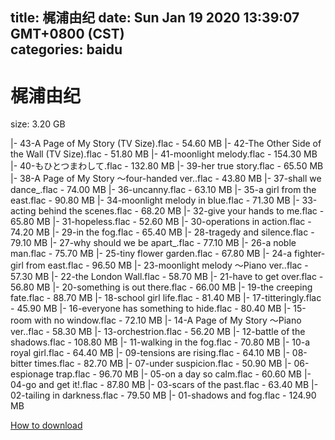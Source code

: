 
title: 梶浦由纪
date: Sun Jan 19 2020 13:39:07 GMT+0800 (CST)    
categories: baidu
---

# 梶浦由纪
size: 3.20 GB
 
 
|- 43-A Page of My Story (TV Size).flac - 54.60 MB
|- 42-The Other Side of the Wall (TV Size).flac - 51.80 MB
|- 41-moonlight melody.flac - 154.30 MB
|- 40-もひとつまわして.flac - 132.80 MB
|- 39-her true story.flac - 65.50 MB
|- 38-A Page of My Story ～four-handed ver..flac - 43.80 MB
|- 37-shall we dance_.flac - 74.00 MB
|- 36-uncanny.flac - 63.10 MB
|- 35-a girl from the east.flac - 90.80 MB
|- 34-moonlight melody in blue.flac - 71.30 MB
|- 33-acting behind the scenes.flac - 68.20 MB
|- 32-give your hands to me.flac - 65.80 MB
|- 31-hopeless.flac - 52.60 MB
|- 30-operations in action.flac - 74.20 MB
|- 29-in the fog.flac - 65.40 MB
|- 28-tragedy and silence.flac - 79.10 MB
|- 27-why should we be apart_.flac - 77.10 MB
|- 26-a noble man.flac - 75.70 MB
|- 25-tiny flower garden.flac - 67.80 MB
|- 24-a fighter-girl from east.flac - 96.50 MB
|- 23-moonlight melody ～Piano ver..flac - 57.30 MB
|- 22-the London Wall.flac - 58.70 MB
|- 21-have to get over.flac - 56.80 MB
|- 20-something is out there.flac - 66.00 MB
|- 19-the creeping fate.flac - 88.70 MB
|- 18-school girl life.flac - 81.40 MB
|- 17-titteringly.flac - 45.90 MB
|- 16-everyone has something to hide.flac - 80.40 MB
|- 15-room with no window.flac - 72.10 MB
|- 14-A Page of My Story ～Piano ver..flac - 58.30 MB
|- 13-orchestrion.flac - 56.20 MB
|- 12-battle of the shadows.flac - 108.80 MB
|- 11-walking in the fog.flac - 70.80 MB
|- 10-a royal girl.flac - 64.40 MB
|- 09-tensions are rising.flac - 64.10 MB
|- 08-bitter times.flac - 82.70 MB
|- 07-under suspicion.flac - 50.90 MB
|- 06-espionage trap.flac - 96.70 MB
|- 05-on a day so calm.flac - 60.60 MB
|- 04-go and get it!.flac - 87.80 MB
|- 03-scars of the past.flac - 63.40 MB
|- 02-tailing in darkness.flac - 79.50 MB
|- 01-shadows and fog.flac - 124.90 MB

[How to download](https://bpcam.bemobtrk.com/go/2ceec3aa-1ca2-46d6-b9ff-aaa5c184517c?jno=1334)